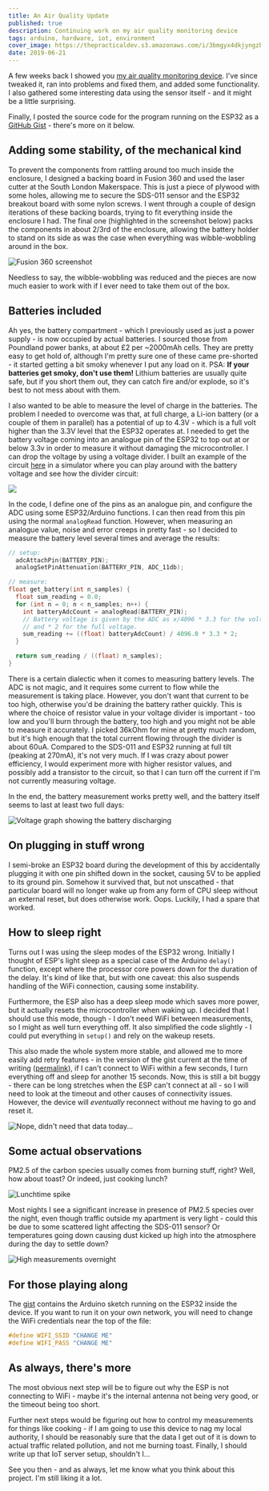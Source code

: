 ```yaml
---
title: An Air Quality Update
published: true
description: Continuing work on my air quality monitoring device
tags: arduino, hardware, iot, environment
cover_image: https://thepracticaldev.s3.amazonaws.com/i/3bmgyx4dkjyngzb1dwx3.jpg
date: 2019-06-21
---
```


A few weeks back I showed you [my air quality monitoring device](https://dev.to/minkovsky/working-on-my-iot-air-quality-monitoring-setup-40a5). I've since tweaked it, ran into problems and fixed them, and added some functionality. I also gathered some interesting data using the sensor itself - and it might be a little surprising.

Finally, I posted the source code for the program running on the ESP32 as a [GitHub Gist](https://gist.github.com/FLamparski/93af1ac4f49c2fde550a36f14a0d9446) - there's more on it below.

## Adding some stability, of the mechanical kind

To prevent the components from rattling around too much inside the enclosure, I designed a backing board in Fusion 360 and used the laser cutter at the South London Makerspace. This is just a piece of plywood with some holes, allowing me to secure the SDS-011 sensor and the ESP32 breakout board with some nylon screws. I went through a couple of design iterations of these backing boards, trying to fit everything inside the enclosure I had. The final one (highlighted in the screenshot below) packs the components in about 2/3rd of the enclosure, allowing the battery holder to stand on its side as was the case when everything was wibble-wobbling around in the box.

![Fusion 360 screenshot](https://thepracticaldev.s3.amazonaws.com/i/sauohsmzudnuoyh9agni.png)

Needless to say, the wibble-wobbling was reduced and the pieces are now much easier to work with if I ever need to take them out of the box.

## Batteries included

Ah yes, the battery compartment - which I previously used as just a power supply - is now occupied by actual batteries. I sourced those from Poundland power banks, at about £2 per ~2000mAh cells. They are pretty easy to get hold of, although I'm pretty sure one of these came pre-shorted - it started getting a bit smoky whenever I put any load on it. PSA: **If your batteries get smoky, don't use them!** Lithium batteries are usually quite safe, but if you short them out, they can catch fire and/or explode, so it's best to not mess about with them.

I also wanted to be able to measure the level of charge in the batteries. The problem I needed to overcome was that, at full charge, a Li-ion battery (or a couple of them in parallel) has a potential of up to 4.3V - which is a full volt higher than the 3.3V level that the ESP32 operates at. I needed to get the battery voltage coming into an analogue pin of the ESP32 to top out at or below 3.3v in order to measure it without damaging the microcontroller. I can drop the voltage by using a voltage divider. I built an example of the circuit [here](http://tinyurl.com/yxp8ku24) in a simulator where you can play around with the battery voltage and see how the divider circuit:

![](https://thepracticaldev.s3.amazonaws.com/i/fl0thmsepdqddn7gvsf6.png)

In the code, I define one of the pins as an analogue pin, and configure the ADC using some ESP32/Arduino functions. I can then read from this pin using the normal `analogRead` function. However, when measuring an analogue value, noise and error creeps in pretty fast - so I decided to measure the battery level several times and average the results:

```c++
// setup:
  adcAttachPin(BATTERY_PIN);
  analogSetPinAttenuation(BATTERY_PIN, ADC_11db);

// measure:
float get_battery(int n_samples) {
  float sum_reading = 0.0;
  for (int n = 0; n < n_samples; n++) {
    int batteryAdcCount = analogRead(BATTERY_PIN);
    // Battery voltage is given by the ADC as x/4096 * 3.3 for the voltage divider
    // and * 2 for the full voltage.
    sum_reading += ((float) batteryAdcCount) / 4096.0 * 3.3 * 2;
  }

  return sum_reading / ((float) n_samples);
}
```

There is a certain dialectic when it comes to measuring battery levels. The ADC is not magic, and it requires some current to flow while the measurement is taking place. However, you don't want that current to be too high, otherwise you'd be draining the battery rather quickly. This is where the choice of resistor value in your voltage divider is important - too low and you'll burn through the battery, too high and you might not be able to measure it accurately. I picked 36kOhm for mine at pretty much random, but it's high enough that the total current flowing through the divider is about 60uA. Compared to the SDS-011 and ESP32 running at full tilt (peaking at 270mA), it's not very much. If I was crazy about power efficiency, I would experiment more with higher resistor values, and possibly add a transistor to the circuit, so that I can turn off the current if I'm not currently measuring voltage.

In the end, the battery measurement works pretty well, and the battery itself seems to last at least two full days:

![Voltage graph showing the battery discharging](https://thepracticaldev.s3.amazonaws.com/i/11lrqcaz5yuh8aknr4mh.png)

## On plugging in stuff wrong

I semi-broke an ESP32 board during the development of this by accidentally plugging it with one pin shifted down in the socket, causing 5V to be applied to its ground pin. Somehow it survived that, but not unscathed - that particular board will no longer wake up from any form of CPU sleep without an external reset, but does otherwise work. Oops. Luckily, I had a spare that worked.

## How to sleep right

Turns out I was using the sleep modes of the ESP32 wrong. Initially I thought of ESP's light sleep as a special case of the Arduino `delay()` function, except where the processor core powers down for the duration of the delay. It's kind of like that, but with one caveat: this also suspends handling of the WiFi connection, causing some instability.

Furthermore, the ESP also has a deep sleep mode which saves more power, but it actually resets the microcontroller when waking up. I decided that I should use this mode, though - I don't need WiFi between measurements, so I might as well turn everything off. It also simplified the code slightly - I could put everything in `setup()` and rely on the wakeup resets.

This also made the whole system more stable, and allowed me to more easily add retry features - in the version of the gist current at the time of writing ([permalink](https://gist.github.com/FLamparski/93af1ac4f49c2fde550a36f14a0d9446/43b1ba31f619c24c3319f1d5bf3f93049d5d6633)), if I can't connect to WiFi within a few seconds, I turn everything off and sleep for another 15 seconds. Now, this is still a bit buggy - there can be long stretches when the ESP can't connect at all - so I will need to look at the timeout and other causes of connectivity issues. However, the device will _eventually_ reconnect without me having to go and reset it.

![Nope, didn't need that data today...](https://thepracticaldev.s3.amazonaws.com/i/cfvsj91nirc2j9hh152x.png)

## Some actual observations

PM2.5 of the carbon species usually comes from burning stuff, right? Well, how about toast? Or indeed, just cooking lunch?

![Lunchtime spike](https://thepracticaldev.s3.amazonaws.com/i/ip1t8u9ve5wugi0z0rmm.png)

Most nights I see a significant increase in presence of PM2.5 species over the night, even though traffic outside my apartment is very light - could this be due to some scattered light affecting the SDS-011 sensor? Or temperatures going down causing dust kicked up high into the atmosphere during the day to settle down?

![High measurements overnight](https://thepracticaldev.s3.amazonaws.com/i/dyf08orhdvr3xc3mwpzw.png)

## For those playing along

The [gist](https://gist.github.com/FLamparski/93af1ac4f49c2fde550a36f14a0d9446) contains the Arduino sketch running on the ESP32 inside the device. If you want to run it on your own network, you will need to change the WiFi credentials near the top of the file:

```c++
#define WIFI_SSID "CHANGE ME"
#define WIFI_PASS "CHANGE ME"
```

## As always, there's more

The most obvious next step will be to figure out why the ESP is not connecting to WiFi - maybe it's the internal antenna not being very good, or the timeout being too short.

Further next steps would be figuring out how to control my measurements for things like cooking - if I am going to use this device to nag my local authority, I should be reasonably sure that the data I get out of it is down to actual traffic related pollution, and not me burning toast. Finally, I should write up that IoT server setup, shouldn't I...

See you then - and as always, let me know what you think about this project. I'm still liking it a lot.